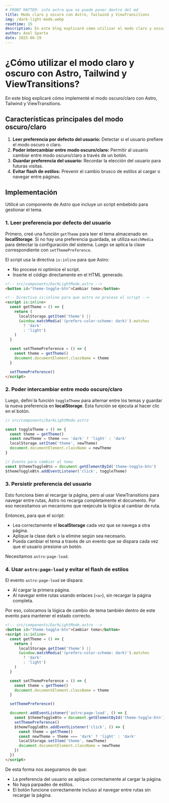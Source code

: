 ```yaml
---
# FRONT MATTER: info extra que se puede poner dentro del md
title: Modo claro y oscuro con Astro, Tailwind y ViewTransitions
img: /dark-light-mode.webp
readtime: 15
description: En este blog explicaré cómo utilizar el modo claro y oscuro con Astro, Tailwind y ViewTransitions.
author: Axel Sparta
date: 2025-06-29
---
```


# ¿Cómo utilizar el modo claro y oscuro con Astro, Tailwind y ViewTransitions?

En este blog explicaré cómo implementé el modo oscuro/claro con Astro, Tailwind y ViewTransitions.

## Características principales del modo oscuro/claro

1. **Leer preferencia por defecto del usuario:** Detectar si el usuario prefiere el modo oscuro o claro.
2. **Poder intercambiar entre modo oscuro/claro:** Permitir al usuario cambiar entre modo oscuro/claro a través de un botón.
3. **Guardar preferencia del usuario:** Recordar la elección del usuario para futuras visitas.
4. **Evitar flash de estilos:** Prevenir el cambio brusco de estilos al cargar o navegar entre páginas.

## Implementación

Utilicé un componente de Astro que incluye un script embebido para gestionar el tema.

### 1. Leer preferencia por defecto del usuario

Primero, creé una función `getTheme` para leer el tema almacenado en **localStorage**. Si no hay una preferencia guardada, se utiliza `matchMedia` para detectar la configuración del sistema. Luego se aplica la clase correspondiente con `setThemePreference`.

El script usa la directiva `is:inline` para que Astro:

- No procese ni optimice el script.
- Inserte el código directamente en el HTML generado.

```html
<!-- src/components/DarkLightMode.astro -->
<button id="theme-toggle-btn">Cambiar tema</button>

<!-- Directiva is:inline para que astro no procese el script -->
<script is:inline>
  const getTheme = () => {
    return (
      localStorage.getItem('theme') ||
      (window.matchMedia('(prefers-color-scheme: dark)').matches
        ? 'dark'
        : 'light')
    )
  }

  const setThemePreference = () => {
    const theme = getTheme()
    document.documentElement.className = theme
  }

  setThemePreference()
</script>
```

### 2. Poder intercambiar entre modo oscuro/claro

Luego, definí la función `toggleTheme` para alternar entre los temas y guardar la nueva preferencia en **localStorage**. Esta función se ejecuta al hacer clic en el botón.

```javascript
// src/components/DarkLightMode.astro

const toggleTheme = () => {
  const theme = getTheme()
  const newTheme = theme === 'dark' ? 'light' : 'dark'
  localStorage.setItem('theme', newTheme)
  document.documentElement.className = newTheme
}

// Evento para cambiar el tema
const $themeToggleBtn = document.getElementById('theme-toggle-btn')
$themeToggleBtn.addEventListener('click', toggleTheme)
```

### 3. Persistir preferencia del usuario

Esto funciona bien al recargar la página, pero al usar ViewTransitions para navegar entre rutas, Astro no recarga completamente el documento. Por eso necesitamos un mecanismo que reejecute la lógica al cambiar de ruta.

Entonces, para que el script:

- Lea correctamente el **localStorage** cada vez que se navega a otra página.
- Aplique la clase dark o la elimine según sea necesario.
- Pueda cambiar el tema a través de un evento que se dispara cada vez que el usuario presione un botón.

Necesitamos `astro:page-load`.

### 4. Usar `astro:page-load` y evitar el flash de estilos

El evento `astro:page-load` se dispara:

- Al cargar la primera página.
- Al navegar entre rutas usando enlaces (`<a>`), sin recargar la página completa.

Por eso, colocamos la lógica de cambio de tema también dentro de este evento para mantener el estado correcto.

```html
<!-- src/components/DarkLightMode.astro -->
<button id="theme-toggle-btn">Cambiar tema</button>
<script is:inline>
  const getTheme = () => {
    return (
      localStorage.getItem('theme') ||
      (window.matchMedia('(prefers-color-scheme: dark)').matches
        ? 'dark'
        : 'light')
    )
  }

  const setThemePreference = () => {
    const theme = getTheme()
    document.documentElement.className = theme
  }

  setThemePreference()

  document.addEventListener('astro:page-load', () => {
    const $themeToggleBtn = document.getElementById('theme-toggle-btn')
    setThemePreference()
    $themeToggleBtn.addEventListener('click', () => {
      const theme = getTheme()
      const newTheme = theme === 'dark' ? 'light' : 'dark'
      localStorage.setItem('theme', newTheme)
      document.documentElement.className = newTheme
    })
  })
</script>
```

De esta forma nos aseguramos de que:

- La preferencia del usuario se aplique correctamente al cargar la página.
- No haya parpadeo de estilos.
- El botón funcione correctamente incluso al navegar entre rutas sin recargar la página.